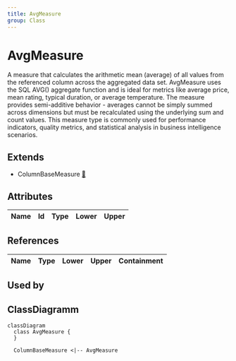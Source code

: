```yaml
---
title: AvgMeasure
group: Class
---
```


# AvgMeasure<a name="class-avgmeasure"></a>

A measure that calculates the arithmetic mean (average) of all values from the referenced column across the aggregated data set. AvgMeasure uses the SQL AVG() aggregate function and is ideal for metrics like average price, mean rating, typical duration, or average temperature. The measure provides semi-additive behavior - averages cannot be simply summed across dimensions but must be recalculated using the underlying sum and count values. This measure type is commonly used for performance indicators, quality metrics, and statistical analysis in business intelligence scenarios.
## Extends
- ColumnBaseMeasure [🔗](./class-ColumnBaseMeasure)
## Attributes

<table>
  <thead>
    <tr>
      <th>Name</th>
      <th>Id</th>
      <th>Type</th>
      <th>Lower</th>
      <th>Upper</th>
    </tr>
  </thead>
  <tbody>
  </tbody>
</table>

## References

<table>
  <thead>
    <tr>
      <th>Name</th>
      <th>Type</th>
      <th>Lower</th>
      <th>Upper</th>
      <th>Containment</th>
    </tr>
  </thead>
  <tbody>
  </tbody>
</table>



## Used by


## ClassDiagramm

```mermaid
classDiagram
  class AvgMeasure {
  }

  ColumnBaseMeasure <|-- AvgMeasure

```
